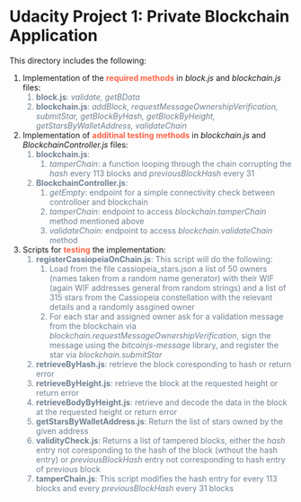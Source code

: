 # Udacity Project 1: Private Blockchain Application

This directory includes the following:
<ol>
    <li>Implementation of the <strong style="color:Tomato;">required methods</strong> in <em>block.js</em> and <em>blockchain.js</em> files:
        <ol style="color:SlateGray">
            <li> <strong>block.js</strong>: <em>validate, getBData</em></li>
            <li> <strong>blockchain.js</strong>: <em>addBlock, requestMessageOwnershipVerification, submitStar, getBlockByHash, getBlockByHeight, getStarsByWalletAddress, validateChain</em></li>
        </ol>
    </li>
    <li> Implementation of <strong style="color:Tomato;">additinal testing methods</strong> in <em>blockchain.js</em> and <em>BlockchainController.js</em> files:
       <ol style="color:SlateGray">
       <li> <strong>blockchain.js</strong>:
        <ol>
            <li><em>tamperChain</em>: a function looping through the chain corrupting the <em>hash</em> every 113 blocks and <em>previousBlockHash</em> every 31 </li>
        </ol>
       </li>
       <li> <strong>BlockchainController.js</strong>:
        <ol>
            <li><em>getEmpty</em>: endpoint for a simple connectivity check between controlloer and blockchain</li>
            <li><em>tamperChain</em>: endpoint to access <em>blockchain.tamperChain</em> method mentioned above</li>
            <li><em>validateChain</em>: endpoint to access <em>blockchain.validateChain</em>  method</li>
        </ol>
        </li>
       </ol>
    </li>
    <li> Scripts for <strong style="color:Tomato;">testing</strong> the implementation:
    <ol  style="color:SlateGray">
        <li> <strong>registerCassiopeiaOnChain.js</strong>: This script will do the following:
        <ol>
            <li>  Load from the file cassiopeia_stars.json a list of 50 owners (names taken from a random name generator) with their WIF (again WIF addresses general from random strings) and a list of 315 stars from the Cassiopeia constellation with the relevant details and a randomly assgined owner </li>
             <li>  For each star and assigned owner ask for a validation message from the blockchain via <em>blockchain.requestMessageOwnershipVerification</em>, sign the message using the <em>bitcoinjs-message</em> library, and register the star via <em>blockchain.submitStar</em></li>
        </ol>
        </li>
        <li> <strong>retrieveByHash.js</strong>: retrieve the block coresponding to hash or return error</li>
        <li> <strong>retrieveByHeight.js</strong>: retrieve the block at the requested height or return error</li>
        <li> <strong>retrieveBodyByHeight.js</strong>: retrieve and decode the data in the block at the requested height or return error</li>
        <li> <strong>getStarsByWalletAddress.js</strong>: Return the list of stars owned by the given address</li>
        <li> <strong>validityCheck.js</strong>: Returns a list of tampered blocks, either the <em>hash</em> entry not coresponding to the hash of the block (wthout the hash entry) or <em>previousBlockHash</em> entry not corresponding to hash entry of previous block</li>
        <li> <strong>tamperChain.js</strong>: This script modifies the hash entry for every 113 blocks and every <em>previousBlockHash</em> every 31 blocks</li>
    </ol>
    </li>
</ol>
